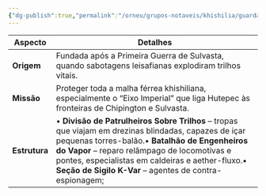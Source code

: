 ```yaml
---
{"dg-publish":true,"permalink":"/orneu/grupos-notaveis/khishilia/guarda-ferrovia-real/guarda-ferrovia-real/","tags":["grupos_notáveis"]}
---
```




| Aspecto                 | Detalhes                                                                                                                                                                                                                                                                                                              |
| ----------------------- | --------------------------------------------------------------------------------------------------------------------------------------------------------------------------------------------------------------------------------------------------------------------------------------------------------------------- |
| **Origem**              | Fundada após a Primeira Guerra de Sulvasta, quando sabotagens leisafianas explodiram trilhos vitais.                                                                                                                                                                                                                  |
| **Missão**              | Proteger toda a malha férrea khishiliana, especialmente o “Eixo Imperial” que liga Hutepec às fronteiras de Chipington e Sulvasta.                                                                                                                                                                                    |
| **Estrutura**           | • **Divisão de Patrulheiros Sobre Trilhos** – tropas que viajam em drezinas blindadas, capazes de içar pequenas torres-balão.• **Batalhão de Engenheiros do Vapor** – reparo relâmpago de locomotivas e pontes, especialistas em caldeiras e aether-fluxo.• **Seção de Sigilo K-Var** – agentes de contra-espionagem; |
